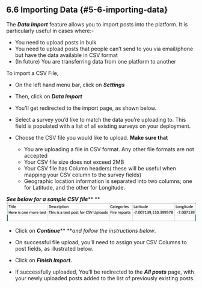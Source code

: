 ## 6.6 Importing Data {#5-6-importing-data}

The _**Data Import**_ feature allows you to import posts into the platform. It is particularly useful in cases where:-

* You need to upload posts in bulk
* You need to upload posts that people can’t send to you via email/phone but have the data available in CSV format
* \(In future\) You are transferring data from one platform to another

To import a CSV File,

* On the left hand menu bar, click on _**Settings**_

* Then, click on _**Data Import**_

* You’ll get redirected to the import page, as shown below.

* Select a survey you’d like to match the data you’re uploading to. This field is populated with a list of all existing surveys on your deployment.

* Choose the CSV file you would like to upload. **Make sure that**
  * You are uploading a file in CSV format. Any other file formats are not accepted
  * Your CSV file size does not exceed 2MB
  * Your CSV file has Column headers\( these will be useful when mapping your CSV column to the survey fields\)
  * Geographic location information is separated into two columns; one for Latitude, and the other for Longitude.

_**See below for a sample CSV file**_** **![Sample CSV File.png](../assets/sample_csv_file.png)

* Click on _**Continue**_** **_and follow the instructions below_.

* On successful file upload, you’ll need to assign your CSV Columns to post fields, as illustrated below.

* Click on _**Finish Import.**_

* If successfully uploaded, You’ll be redirected to the _**All posts**_ page, with your newly uploaded posts added to the list of previously existing posts.



